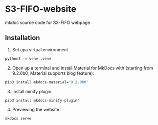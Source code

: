 # S3-FIFO-website
mkdoc source code for S3-FIFO webpage

## Installation
1. Set upa virtual environment
```bash
python3 -m venv .venv
```

2. Open up a terminal and install Material for MkDocs with (starting from 9.2.0b0, Material supports blog feature):
```bash
pip3 install mkdocs-material="9.2.0b0"
```

3. Install minify plugin
```bash
pip3 install mkdocs-minify-plugin"
```

4. Previewing the website
```bash
mkdocs serve
```
